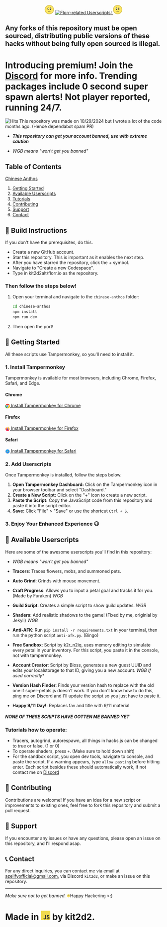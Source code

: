 <p align="center">
  <img src="images/flower.webp" width="30" height="30">
  <a href="https://git.io/typing-svg">
    <img src="https://readme-typing-svg.demolab.com?font=Ubuntu&pause=1000&color=444444&background=44444400&center=true&repeat=true&width=226&height=31&lines=Florr-related+Userscripts!" alt="Florr-related Userscripts!">
  </a>
  <img src="images/flower.webp" width="30" height="30">
</p>

## Any forks of this repository must be open sourced, distributing public versions of these hacks without being fully open sourced is illegal.
# Introducing premium! Join the [Discord](https://discord.gg/m4DefhCemY) for more info. Trending packages include **0 second super spawn alerts! Not player reported, running 24/7**.

![Hits](https://hits.seeyoufarm.com/api/count/incr/badge.svg?url=https://github.com/cat2d2/florr.io&title=views)
This repository was made on 10/29/2024 but I wrote a lot of the code months ago. (Hence dependabot spam PR)

- ***This repository can get your account banned, use with extreme caution***

- *WGB means "won't get you banned"*

## Table of Contents
[Chinese Anthos](#-build-instructions)
1. [Getting Started](#-getting-started)
2. [Available Userscripts](#-available-userscripts)
3. [Tutorials](#tutorials-how-to-operate)
4. [Contributing](#-contributing)
5. [Support](#-support)
6. [Contact](#-contact)

## 🚧 Build Instructions

If you don't have the prerequisites, do this.
- Create a new GitHub account.
- Star this repository. This is important as it enables the next step.
- After you have starred the repository, click the + symbol.
- Navigate to "Create a new Codespace".
- Type in kit2d2alt/florr.io as the repository.
### Then follow the steps below!

1. Open your terminal and navigate to the `chinese-anthos` folder:
   ```bash
   cd chinese-anthos
   npm install
   npm run dev
   ```
2. Then open the port!

## 🚀 Getting Started

All these scripts use Tampermonkey, so you'll need to install it.

### 1. Install Tampermonkey

Tampermonkey is available for most browsers, including Chrome, Firefox, Safari, and Edge.

#### Chrome
<a href="https://chrome.google.com/webstore/detail/tampermonkey/dhdgffkkebhmkfjojejmpbldmpobfkfo">
  <img src="images/chrome.png" width="15" height="15" style="vertical-align:middle;"> Install Tampermonkey for Chrome
</a>

#### Firefox
<a href="https://addons.mozilla.org/en-US/firefox/addon/tampermonkey/">
  <img src="images/firefox.png" width="15" height="15" style="vertical-align:middle;"> Install Tampermonkey for Firefox
</a>

#### Safari
<a href="https://www.tampermonkey.net/?browser=safari">
  <img src="images/safari.png" width="15" height="15" style="vertical-align:middle;"> Install Tampermonkey for Safari
</a>

### 2. Add Userscripts

Once Tampermonkey is installed, follow the steps below.

1. **Open Tampermonkey Dashboard:** Click on the Tampermonkey icon in your browser toolbar and select "Dashboard."
2. **Create a New Script:** Click on the "+" icon to create a new script.
3. **Paste the Script:** Copy the JavaScript code from this repository and paste it into the script editor.
4. **Save:** Click "File" > "Save" or use the shortcut `Ctrl + S`.

### 3. Enjoy Your Enhanced Experience 😉

## 📜 Available Userscripts

Here are some of the awesome userscripts you'll find in this repository:
- *WGB means "won't get you banned"*

- **Tracers**: Traces flowers, mobs, and summoned pets.
- **Auto Grind**: Grinds with mouse movement.
- **Craft Progress**: Allows you to input a petal goal and tracks it for you. (Made by Furaken) *WGB*
- **Guild Script**: Creates a simple script to show guild updates. *WGB*
- **Shaders**: Add realistic shadows to the game! (Fixed by me, originial by Jekyll) *WGB*
- **Anti-AFK**: Run `pip install -r requirements.txt` in your terminal, then run the python script `anti-afk.py`. (Bingo)
- **Free Sandbox**: Script by k2r_n2iq, uses memory editing to simulate every petal in your inventory. For this script, you paste it in the console, not with tampermonkey.
- **Account Creator**: Script by Bloss, generates a new guest UUID and edits your localstorage to that ID, giving you a new account. *WGB If used correctly**
- **Version Hash Finder**: Finds your version hash to replace with the old one if super-petals.js doesn't work. If you don't know how to do this, ping me on Discord and I'll update the script so you just have to paste it.
- **Happy 9/11 Day!**: Replaces fav and title with 9/11 material
##### **NONE OF THESE SCRIPTS HAVE GOTTEN ME BANNED YET**
### Tutorials how to operate:
- Tracers, autogrind, autorespawn, all things in hacks.js can be changed to true or false. (1 or 0)
- To operate shaders, press `+`. (Make sure to hold down shift)
- For the sandbox script, you open dev tools, navigate to console, and paste the script. If a warning appears, type `allow pasting` before hitting enter.
Each script besides these should automatically work, if not contact me on [Discord](https://discord.gg/MqvmBu5tWa)

## 🔧 Contributing

Contributions are welcome! If you have an idea for a new script or improvements to existing ones, feel free to fork this repository and submit a pull request.

## 📢 Support

If you encounter any issues or have any questions, please open an issue on this repository, and I'll respond asap.

## 📞 Contact

For any direct inquiries, you can contact me via email at [azelifyofficial@gmail.com](mailto:azelifyofficial@gmail.com), via Discord `kit2d2`, or make an issue on this repository.

---

*Make sure not to get banned.* <img src="images/flower.webp" width="10" height="10">Happy Hackering >:)

# Made in <img src="images/javascript.png" width="30" height="30"> by kit2d2.
